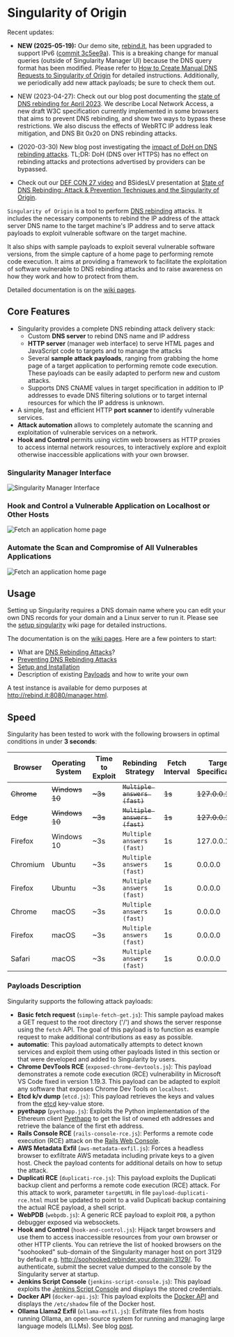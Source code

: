# Singularity of Origin

Recent updates:

- **NEW (2025-05-19):** Our demo site, [rebind.it](http://rebind.it:8080/singularity.html), has been upgraded to support IPv6 ([commit 3c5ee9a](https://github.com/nccgroup/singularity/commit/3c5ee9a8813879fba3dae3bccb0a9e749aa5ca37)). This is a breaking change for manual queries (outside of Singularity Manager UI) because the DNS query format has been modified. Please refer to [How to Create Manual DNS Requests to Singularity of Origin](https://github.com/nccgroup/singularity/wiki/How-to-Create-Manual-DNS-Requests-to-Singularity%3F) for detailed instructions. Additionally, we periodically add new attack payloads; be sure to check them out.

- NEW (2023-04-27): Check out our blog post documenting the [state of DNS rebinding for April 2023](https://www.nccgroup.com/us/research-blog/state-of-dns-rebinding-in-2023/). We describe Local Network Access, a new draft W3C specification currently implemented in some browsers that aims to prevent DNS rebinding, and show two ways to bypass these restrictions. We also discuss the effects of WebRTC IP address leak mitigation, and DNS Bit 0x20 on DNS rebinding attacks.

- (2020-03-30) New blog post investigating the [impact of DoH on DNS rebinding attacks](https://www.nccgroup.com/us/research-blog/impact-of-dns-over-https-doh-on-dns-rebinding-attacks/). TL;DR: DoH (DNS over HTTPS) has no effect on rebinding attacks and protections advertised by providers can be bypassed.

- Check out our [DEF CON 27 video](https://youtu.be/y9-0lICNjOQ) and BSidesLV presentation at [State of DNS Rebinding: Attack & Prevention Techniques and
the Singularity of Origin](https://media.defcon.org/DEF%20CON%2027/DEF%20CON%2027%20presentations/DEFCON-27-Gerald-Doussot-Roger-Meyer-State-of-DNS-Rebinding-Attack-and-Prevention-Techniques-and-the-Singularity-of-Origin.pdf).

`Singularity of Origin` is a tool to perform [DNS rebinding](https://en.wikipedia.org/wiki/DNS_rebinding) attacks.
It includes the necessary components to rebind the IP address of the attack server DNS name to the target machine's IP address and to serve attack payloads to exploit vulnerable software on the target machine. 

It also ships with sample payloads to exploit several vulnerable software versions, from the simple capture of a home page to performing remote code execution. It aims at providing a framework to facilitate the exploitation of software vulnerable to DNS rebinding attacks and to raise awareness on how they work and how to protect from them.

Detailed documentation is on the [wiki pages](https://github.com/nccgroup/singularity/wiki).

## Core Features

- Singularity provides a complete DNS rebinding attack delivery stack:
  - Custom **DNS server** to rebind DNS name and IP address
  - **HTTP server** (manager web interface) to serve HTML pages and JavaScript code to targets and to manage the attacks
  - Several **sample attack payloads**, ranging from grabbing the home page of a target application to performing remote code execution. These payloads can be easily adapted to perform new and custom attacks.
  - Supports DNS CNAME values in target specification in addition to IP addresses to evade DNS filtering solutions or to target internal resources for which the IP address is unknown.
- A simple, fast and efficient HTTP **port scanner** to identify vulnerable services.
- **Attack automation** allows to completely automate the scanning and exploitation of vulnerable services on a network.
- **Hook and Control** permits using victim web browsers as HTTP proxies to access internal network resources, to interactively explore and exploit otherwise inaccessible applications with your own browser.


### Singularity Manager Interface
![Singularity Manager Interface](./screenshots/rails-rce-auto.png)

### Hook and Control a Vulnerable Application on Localhost or Other Hosts
![Fetch an application home page](./screenshots/hookandcontrol.png)

### Automate the Scan and Compromise of All Vulnerables Applications
![Fetch an application home page](./screenshots/autoattack.png)


## Usage

Setting up Singularity requires a DNS domain name where you can edit your own
DNS records for your domain and a Linux server to run it.
Please see the [setup singularity](https://github.com/nccgroup/singularity/wiki/Setup-and-Installation) wiki page for detailed instructions.

The documentation is on the [wiki pages](https://github.com/nccgroup/singularity/wiki).
Here are a few pointers to start:

- What are [DNS Rebinding Attacks](https://github.com/nccgroup/singularity/wiki/How-Do-DNS-Rebinding-Attacks-Work%3F)?
- [Preventing DNS Rebinding Attacks](https://github.com/nccgroup/singularity/wiki/Preventing-DNS-Rebinding-Attacks)
- [Setup and Installation](https://github.com/nccgroup/singularity/wiki/Setup-and-Installation)
- Description of existing [Payloads](https://github.com/nccgroup/singularity/wiki/Payloads) and how to write your own

A test instance is available for demo purposes at http://rebind.it:8080/manager.html.


## Speed

Singularity has been tested to work with the following browsers in optimal conditions in under **3 seconds**:

| Browser  | Operating System | Time to Exploit | Rebinding Strategy | Fetch Interval | Target Specification |
| --- | --- | --- | --- | ---| ---| 
| ~~Chrome~~  | ~~Windows 10~~ | <s>~3s</s> | ~~`Multiple answers (fast)`~~ | ~~1s~~ | ~~127.0.0.1~~ |
| ~~Edge~~ | ~~Windows 10~~ | <s>~3s</s> | ~~`Multiple answers (fast)`~~ | ~~1s~~ | ~~127.0.0.1~~ |
| Firefox | Windows 10 | ~3s | `Multiple answers (fast)` | 1s | 127.0.0.1 |
| Chromium | Ubuntu | ~3s | `Multiple answers (fast)` | 1s | 0.0.0.0 |
| Firefox | Ubuntu | ~3s | `Multiple answers (fast)` | 1s | 0.0.0.0 |
| Chrome | macOS | ~3s | `Multiple answers (fast)` | 1s |0.0.0.0 |
| Firefox | macOS |  ~3s | `Multiple answers (fast)` | 1s |0.0.0.0 |
| Safari | macOS |  ~3s | `Multiple answers (fast)` | 1s |0.0.0.0 |


### Payloads Description
Singularity supports the following attack payloads:

* **Basic fetch request** (`simple-fetch-get.js`): This sample payload
  makes a GET request to the root directory ('/') and shows the server response
  using the `fetch` API.
  The goal of this payload is to function as example request to make additional
  contributions as easy as possible.
* **automatic**: This payload automatically attempts to detect known services and exploit them using other payloads listed in this section or that were developed and added to Singularity by users.
* **Chrome DevTools RCE** (`exposed-chrome-devtools.js`): This payload
  demonstrates a remote code execution (RCE) vulnerability in Microsoft VS Code fixed in version 1.19.3.
  This payload can be adapted to exploit any software that exposes Chrome Dev Tools on `localhost`.
* **Etcd k/v dump** (`etcd.js`): This payload retrieves the keys and values from
  the [etcd](https://github.com/coreos/etcd) key-value store.
* **pyethapp** (`pyethapp.js`): Exploits the Python implementation of the 
  Ethereum client [Pyethapp](https://github.com/ethereum/pyethapp) to get the
  list of owned eth addresses and retrieve the balance of the first eth address.
* **Rails Console RCE** (`rails-console-rce.js`): Performs a remote code
  execution (RCE) attack on the [Rails Web Console](https://github.com/rails/web-console).
* **AWS Metadata Exfil** (`aws-metadata-exfil.js`): Forces a headless browser to exfiltrate AWS metadata 
  including private keys to a given host. Check the payload contents for additional details on how to setup 
  the attack.
* **Duplicati RCE** (`duplicati-rce.js`): This payload exploits the
  Duplicati backup client and performs a remote code execution (RCE) attack.
  For this attack to work, parameter `targetURL` in file `payload-duplicati-rce.html` must be updated to 
  point to a valid Duplicati backup containing the actual RCE payload, 
  a shell script.
* **WebPDB** (`webpdb.js`): A generic RCE payload to exploit `PDB`, 
  a python debugger exposed via websockets.
* **Hook and Control** (`hook-and-control.js`): Hijack target browsers and use them to access inaccessible resources from your own browser or other HTTP clients. You can retrieve the list of hooked browsers on the "soohooked" sub-domain of the Singularity manager host on port 3129 by default e.g. http://soohooked.rebinder.your.domain:3129/. To authenticate, submit the secret value dumped to the console by the Singularity server at startup.
* **Jenkins Script Console** (`jenkins-script-console.js`): This payload exploits the
  [Jenkins Script Console](https://wiki.jenkins.io/display/JENKINS/Jenkins+Script+Console)
  and displays the stored credentials.
* **Docker API** (`docker-api.js`): This payload exploits the
  [Docker API](https://docs.docker.com/engine/api/latest/)
  and displays the `/etc/shadow` file of the Docker host.
* **Ollama Llama2 Exfil** (`ollama-exfil.js`): Exfiltrate files from hosts running Ollama, an open-source system for running and managing large language models (LLMs). See blog [post](https://research.nccgroup.com/2024/04/08/technical-advisory-ollama-dns-rebinding-attack-cve-2024-28224/).



